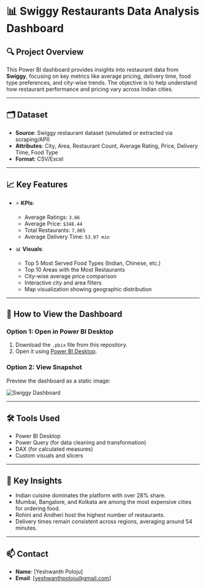 # 📊 Swiggy Restaurants Data Analysis Dashboard

## 🔍 Project Overview

This Power BI dashboard provides insights into restaurant data from **Swiggy**, focusing on key metrics like average pricing, delivery time, food type preferences, and city-wise trends. The objective is to help understand how restaurant performance and pricing vary across Indian cities.

---

## 🗂️ Dataset

- **Source**: Swiggy restaurant dataset (simulated or extracted via scraping/API)
- **Attributes**: City, Area, Restaurant Count, Average Rating, Price, Delivery Time, Food Type
- **Format**: CSV/Excel

---

## 📈 Key Features

- ⭐ **KPIs**:
  - Average Ratings: `3.66`
  - Average Price: `$348.44`
  - Total Restaurants: `7,865`
  - Average Delivery Time: `53.97 min`

- 📊 **Visuals**:
  - Top 5 Most Served Food Types (Indian, Chinese, etc.)
  - Top 10 Areas with the Most Restaurants
  - City-wise average price comparison
  - Interactive city and area filters
  - Map visualization showing geographic distribution

---

## 🚀 How to View the Dashboard

### Option 1: Open in Power BI Desktop

1. Download the `.pbix` file from this repository.
2. Open it using [Power BI Desktop](https://powerbi.microsoft.com/desktop/).

### Option 2: View Snapshot

Preview the dashboard as a static image:

![Swiggy Dashboard](C:\Users\CHANDUPOLOJU\Documents\GitHub\Swiggy_PowerBi_Dashboard\Swiggy_Single_Dashboard.png)

---

## 🛠️ Tools Used

- Power BI Desktop
- Power Query (for data cleaning and transformation)
- DAX (for calculated measures)
- Custom visuals and slicers

---

## 🧠 Key Insights

- Indian cuisine dominates the platform with over 28% share.
- Mumbai, Bangalore, and Kolkata are among the most expensive cities for ordering food.
- Rohini and Andheri host the highest number of restaurants.
- Delivery times remain consistent across regions, averaging around 54 minutes.

---

## 📫 Contact

- **Name**: [Yeshwanth Poloju]
- **Email**: [yeshwanthpoloju@gmail.com]

